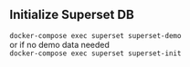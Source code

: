 ## Initialize Superset DB  
`docker-compose exec superset superset-demo`  
or if no demo data needed  
`docker-compose exec superset superset-init`
